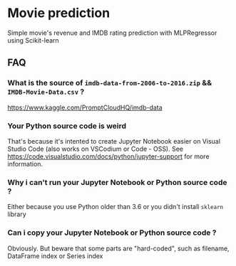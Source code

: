 # Movie prediction

Simple movie's revenue and IMDB rating prediction with MLPRegressor using Scikit-learn

## FAQ

### What is the source of `imdb-data-from-2006-to-2016.zip` && `IMDB-Movie-Data.csv` ?

https://www.kaggle.com/PromptCloudHQ/imdb-data

### Your Python source code is weird

That's because it's intented to create Jupyter Notebook easier on Visual Studio Code (also works on VSCodium or Code - OSS). See https://code.visualstudio.com/docs/python/jupyter-support for more information.

### Why i can't run your Jupyter Notebook or Python source code ?

Either because you use Python older than 3.6 or you didn't install `sklearn` library

### Can i copy your Jupyter Notebook or Python source code ?

Obviously. But beware that some parts are "hard-coded", such as filename, DataFrame index or Series index
